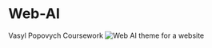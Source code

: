 # Web-AI
Vasyl Popovych
Coursework
![Web AI theme for a website](https://github.com/user-attachments/assets/6c5172fc-19e5-418e-a551-1e451cd6ecb8)
